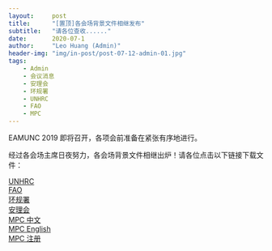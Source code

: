 ```yaml
---
layout:     post
title:      "[置顶]各会场背景文件相继发布"
subtitle:   "请各位查收......"
date:       2020-07-1
author:     "Leo Huang (Admin)"
header-img: "img/in-post/post-07-12-admin-01.jpg"
tags:
    - Admin
    - 会议消息
    - 安理会
    - 环规署
    - UNHRC
    - FAO
    - MPC
---
```


EAMUNC 2019 即将召开，各项会前准备在紧张有序地进行。  

经过各会场主席日夜努力，各会场背景文件相继出炉！请各位点击以下链接下载文件：

[UNHRC](about:blank)  
[FAO](about:blank)  
[环规署](about:blank)  
[安理会](about:blank)  
[MPC 中文](about:blank)  
[MPC English](about:blank)  
[MPC 注册](https://github.com/efzmuncMPC/efzmuncmpc.github.io/raw/master/docs1.pdf)
